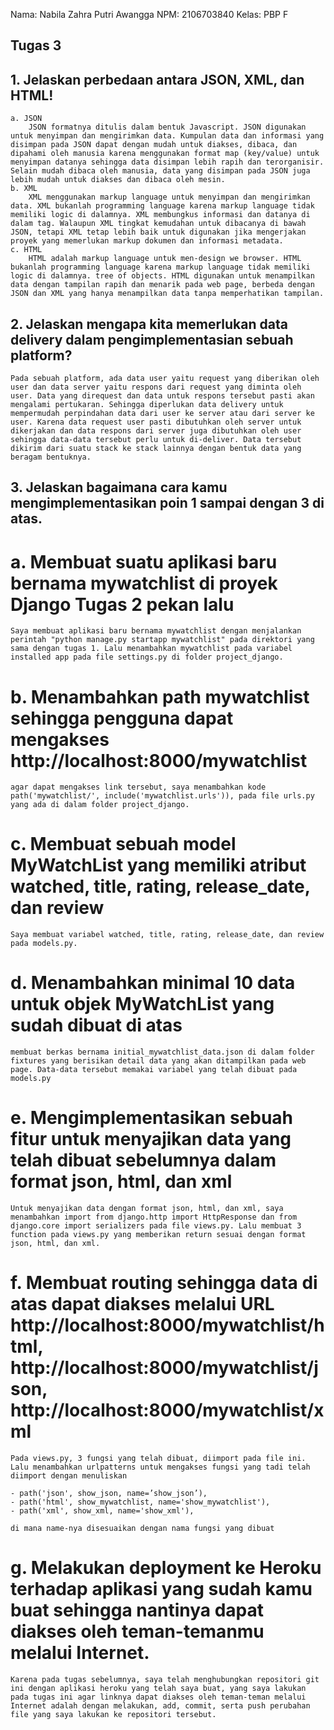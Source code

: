 Nama: Nabila Zahra Putri Awangga
NPM: 2106703840
Kelas: PBP F

## Tugas 3
## 1. Jelaskan perbedaan antara JSON, XML, dan HTML!
    a. JSON
        JSON formatnya ditulis dalam bentuk Javascript. JSON digunakan untuk menyimpan dan mengirimkan data. Kumpulan data dan informasi yang disimpan pada JSON dapat dengan mudah untuk diakses, dibaca, dan dipahami oleh manusia karena menggunakan format map (key/value) untuk menyimpan datanya sehingga data disimpan lebih rapih dan terorganisir. Selain mudah dibaca oleh manusia, data yang disimpan pada JSON juga lebih mudah untuk diakses dan dibaca oleh mesin.
    b. XML
        XML menggunakan markup language untuk menyimpan dan mengirimkan data. XML bukanlah programming language karena markup language tidak memiliki logic di dalamnya. XML membungkus informasi dan datanya di dalam tag. Walaupun XML tingkat kemudahan untuk dibacanya di bawah JSON, tetapi XML tetap lebih baik untuk digunakan jika mengerjakan proyek yang memerlukan markup dokumen dan informasi metadata.
    c. HTML
        HTML adalah markup language untuk men-design we browser. HTML bukanlah programming language karena markup language tidak memiliki logic di dalamnya. tree of objects. HTML digunakan untuk menampilkan data dengan tampilan rapih dan menarik pada web page, berbeda dengan JSON dan XML yang hanya menampilkan data tanpa memperhatikan tampilan.

## 2. Jelaskan mengapa kita memerlukan data delivery dalam pengimplementasian sebuah platform?
    Pada sebuah platform, ada data user yaitu request yang diberikan oleh user dan data server yaitu respons dari request yang diminta oleh user. Data yang direquest dan data untuk respons tersebut pasti akan mengalami pertukaran. Sehingga diperlukan data delivery untuk mempermudah perpindahan data dari user ke server atau dari server ke user. Karena data request user pasti dibutuhkan oleh server untuk dikerjakan dan data respons dari server juga dibutuhkan oleh user sehingga data-data tersebut perlu untuk di-deliver. Data tersebut dikirim dari suatu stack ke stack lainnya dengan bentuk data yang beragam bentuknya.

## 3. Jelaskan bagaimana cara kamu mengimplementasikan poin 1 sampai dengan 3 di atas.

# a. Membuat suatu aplikasi baru bernama mywatchlist di proyek Django Tugas 2 pekan lalu
    Saya membuat aplikasi baru bernama mywatchlist dengan menjalankan perintah "python manage.py startapp mywatchlist" pada direktori yang sama dengan tugas 1. Lalu menambahkan mywatchlist pada variabel installed app pada file settings.py di folder project_django.
# b. Menambahkan path mywatchlist sehingga pengguna dapat mengakses http://localhost:8000/mywatchlist
    agar dapat mengakses link tersebut, saya menambahkan kode path('mywatchlist/', include('mywatchlist.urls')), pada file urls.py yang ada di dalam folder project_django.

# c. Membuat sebuah model MyWatchList yang memiliki atribut watched, title, rating, release_date, dan review
    Saya membuat variabel watched, title, rating, release_date, dan review pada models.py.

# d. Menambahkan minimal 10 data untuk objek MyWatchList yang sudah dibuat di atas
    membuat berkas bernama initial_mywatchlist_data.json di dalam folder fixtures yang berisikan detail data yang akan ditampilkan pada web page. Data-data tersebut memakai variabel yang telah dibuat pada models.py

# e. Mengimplementasikan sebuah fitur untuk menyajikan data yang telah dibuat sebelumnya dalam format json, html, dan xml
    Untuk menyajikan data dengan format json, html, dan xml, saya menambahkan import from django.http import HttpResponse dan from django.core import serializers pada file views.py. Lalu membuat 3 function pada views.py yang memberikan return sesuai dengan format json, html, dan xml.

# f. Membuat routing sehingga data di atas dapat diakses melalui URL http://localhost:8000/mywatchlist/html, http://localhost:8000/mywatchlist/json, http://localhost:8000/mywatchlist/xml
    Pada views.py, 3 fungsi yang telah dibuat, diimport pada file ini. Lalu menambahkan urlpatterns untuk mengakses fungsi yang tadi telah diimport dengan menuliskan
    
    - path('json', show_json, name=’show_json’),
    - path('html', show_mywatchlist, name='show_mywatchlist'),
    - path('xml', show_xml, name='show_xml'),

    di mana name-nya disesuaikan dengan nama fungsi yang dibuat

# g. Melakukan deployment ke Heroku terhadap aplikasi yang sudah kamu buat sehingga nantinya dapat diakses oleh teman-temanmu melalui Internet.
    Karena pada tugas sebelumnya, saya telah menghubungkan repositori git ini dengan aplikasi heroku yang telah saya buat, yang saya lakukan pada tugas ini agar linknya dapat diakses oleh teman-teman melalui Internet adalah dengan melakukan, add, commit, serta push perubahan file yang saya lakukan ke repositori tersebut.